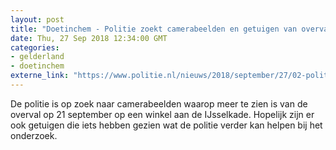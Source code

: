 ```yaml
---
layout: post
title: "Doetinchem - Politie zoekt camerabeelden en getuigen van overval winkel aan de IJsselkade"
date: Thu, 27 Sep 2018 12:34:00 GMT
categories: 
- gelderland 
- doetinchem 
externe_link: "https://www.politie.nl/nieuws/2018/september/27/02-politie-zoekt-camerabeelden-en-getuigen-van-overval-winkel-aan-de-ijsselkade.html"
---
```


De politie is op zoek naar camerabeelden waarop meer te zien is van de overval op 21 september op een winkel aan de IJsselkade. Hopelijk zijn er ook getuigen die iets hebben gezien wat de politie verder kan helpen bij het onderzoek.
